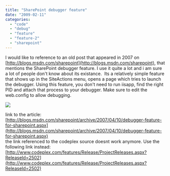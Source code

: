```yaml
---
title: "SharePoint debugger feature"
date: "2009-02-11"
categories: 
  - "code"
  - "debug"
  - "feature"
  - "feature-2"
  - "sharepoint"
---
```


I would like to reference to an old post that appeared in 2007 on [http://blogs.msdn.com/sharepoint](http://blogs.msdn.com/sharepoint), that mentions the SharePoint debugger feature. I use it quite a lot and i am sure a lot of people don't know about its existance.  Its a relatively simple feature that shows up in the SiteActions menu, opens a page which tries to launch the debugger. Using this feature, you don't need to run iisapp, find the right PID and attach that process to your debugger. Make sure to edit the web.config to allow debugging.

[![](images/AttachDebugger.gif)](http://bloggingabout.net/cfs-file.ashx/__key/CommunityServer.Blogs.Components.WeblogFiles/bas/AttachDebugger.gif)

link to the article: [http://blogs.msdn.com/sharepoint/archive/2007/04/10/debugger-feature-for-sharepoint.aspx](http://blogs.msdn.com/sharepoint/archive/2007/04/10/debugger-feature-for-sharepoint.aspx)  
the link referenced to the codeplex source doesnt work anymore. Use the following link instead:[http://www.codeplex.com/features/Release/ProjectReleases.aspx?ReleaseId=2502](http://www.codeplex.com/features/Release/ProjectReleases.aspx?ReleaseId=2502)
